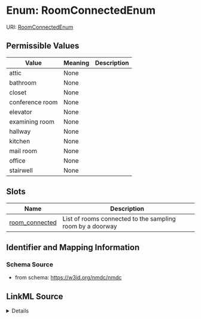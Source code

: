 # Enum: RoomConnectedEnum



URI: [RoomConnectedEnum](RoomConnectedEnum.md)

## Permissible Values

| Value | Meaning | Description |
| --- | --- | --- |
| attic | None |  |
| bathroom | None |  |
| closet | None |  |
| conference room | None |  |
| elevator | None |  |
| examining room | None |  |
| hallway | None |  |
| kitchen | None |  |
| mail room | None |  |
| office | None |  |
| stairwell | None |  |




## Slots

| Name | Description |
| ---  | --- |
| [room_connected](room_connected.md) | List of rooms connected to the sampling room by a doorway |






## Identifier and Mapping Information







### Schema Source


* from schema: https://w3id.org/nmdc/nmdc




## LinkML Source

<details>
```yaml
name: room_connected_enum
from_schema: https://w3id.org/nmdc/nmdc
rank: 1000
permissible_values:
  attic:
    text: attic
  bathroom:
    text: bathroom
  closet:
    text: closet
  conference room:
    text: conference room
  elevator:
    text: elevator
  examining room:
    text: examining room
  hallway:
    text: hallway
  kitchen:
    text: kitchen
  mail room:
    text: mail room
  office:
    text: office
  stairwell:
    text: stairwell

```
</details>